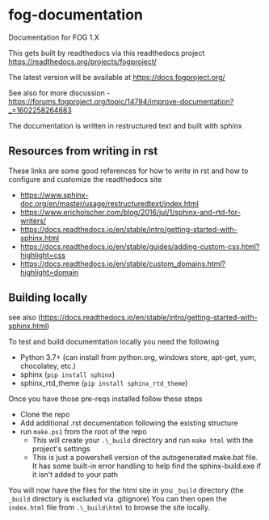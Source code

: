 # fog-documentation

Documentation for FOG 1.X

This gets built by readthedocs via this readthedocs project https://readthedocs.org/projects/fogproject/

The latest version will be available at https://docs.fogproject.org/

See also for more discussion - https://forums.fogproject.org/topic/14794/improve-documentation?_=1602258264683

The documentation is written in restructured text and built with sphinx

## Resources from writing in rst

These links are some good references for how to write in rst and how to configure and customize the readthedocs site

- https://www.sphinx-doc.org/en/master/usage/restructuredtext/index.html
- https://www.ericholscher.com/blog/2016/jul/1/sphinx-and-rtd-for-writers/
- https://docs.readthedocs.io/en/stable/intro/getting-started-with-sphinx.html
- https://docs.readthedocs.io/en/stable/guides/adding-custom-css.html?highlight=css
- https://docs.readthedocs.io/en/stable/custom_domains.html?highlight=domain

## Building locally

see also (https://docs.readthedocs.io/en/stable/intro/getting-started-with-sphinx.html)

To test and build documemtation locally you need the following

- Python 3.7+ (can install from python.org, windows store, apt-get, yum, chocolatey, etc.)
- sphinx (`pip install sphinx`)
- sphinx_rtd_theme (`pip install sphinx_rtd_theme`)

Once you have those pre-reqs installed follow these steps

- Clone the repo
- Add additional .rst documentation following the existing structure
- run `make.ps1` from the root of the repo
  - This will create your `.\_build` directory and run `make html` with the project's settings
  - This is just a powershell version of the autogenerated make.bat file. It has some built-in error handling to help find the sphinx-build.exe if it isn't added to your path

You will now have the files for the html site in you `_build` directory (the `_build` directory is excluded via .gitignore)
You can then open the `index.html` file from `.\_build\html` to browse the site locally.
